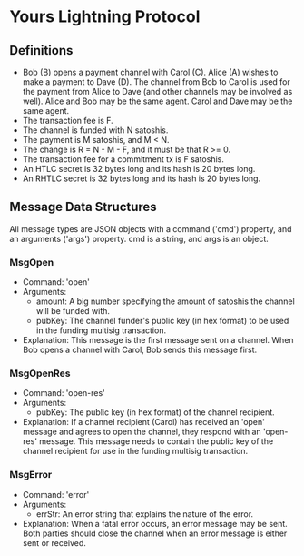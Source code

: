 Yours Lightning Protocol
========================

Definitions
-----------
- Bob (B) opens a payment channel with Carol (C). Alice (A) wishes to make a
  payment to Dave (D). The channel from Bob to Carol is used for the payment
  from Alice to Dave (and other channels may be involved as well). Alice and
  Bob may be the same agent. Carol and Dave may be the same agent.
- The transaction fee is F.
- The channel is funded with N satoshis.
- The payment is M satoshis, and M < N.
- The change is R = N - M - F, and it must be that R >= 0.
- The transaction fee for a commitment tx is F satoshis.
- An HTLC secret is 32 bytes long and its hash is 20 bytes long.
- An RHTLC secret is 32 bytes long and its hash is 20 bytes long.

Message Data Structures
-----------------------
All message types are JSON objects with a command ('cmd') property, and an
arguments ('args') property. cmd is a string, and args is an object.

### MsgOpen
- Command: 'open'
- Arguments:
  - amount: A big number specifying the amount of satoshis the channel will be
    funded with.
  - pubKey: The channel funder's public key (in hex format) to be used in the
    funding multisig transaction.
- Explanation: This message is the first message sent on a channel. When Bob
  opens a channel with Carol, Bob sends this message first.

### MsgOpenRes
- Command: 'open-res'
- Arguments:
  - pubKey: The public key (in hex format) of the channel recipient.
- Explanation: If a channel recipient (Carol) has received an 'open' message
  and agrees to open the channel, they respond with an 'open-res' message. This
  message needs to contain the public key of the channel recipient for use in
  the funding multisig transaction.

### MsgError
- Command: 'error'
- Arguments:
  - errStr: An error string that explains the nature of the error.
- Explanation: When a fatal error occurs, an error message may be sent. Both
  parties should close the channel when an error message is either sent or
  received.
